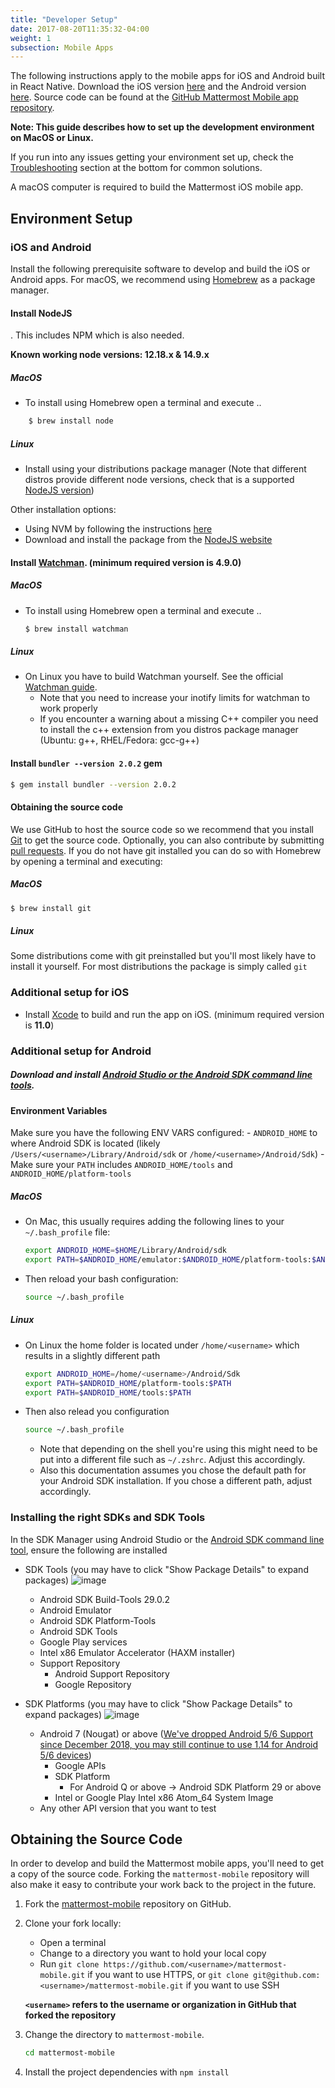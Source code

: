 ```yaml
---
title: "Developer Setup"
date: 2017-08-20T11:35:32-04:00
weight: 1
subsection: Mobile Apps
---
```


The following instructions apply to the mobile apps for iOS and Android built in React Native. Download the iOS version <a href="http://about.mattermost.com/mattermost-ios-app/" target="_blank">here</a> and the Android version <a href="http://about.mattermost.com/mattermost-android-app/" target="_blank">here</a>. Source code can be found at the <a href="https://github.com/mattermost/mattermost-mobile" target="_blank">GitHub Mattermost Mobile app repository</a>.

**Note: This guide describes how to set up the development environment on MacOS or Linux.**

If you run into any issues getting your environment set up, check the [Troubleshooting](#troubleshooting) section at the bottom for common solutions.

A macOS computer is required to build the Mattermost iOS mobile app.

## Environment Setup

### iOS and Android

Install the following prerequisite software to develop and build the iOS or Android apps. For macOS, we recommend using <a href="https://brew.sh/" target="_blank">Homebrew</a> as a package manager.

#### Install NodeJS
.
This includes NPM which is also needed.

**Known working node versions: 12.18.x & 14.9.x**

##### MacOS
- To install using Homebrew open a terminal and execute ..

```sh
    $ brew install node
```

##### Linux
-	Install using your distributions package manager (Note that different distros provide
    different node versions, check that is a supported [NodeJS version](#install-nodejs))

Other installation options:
-   Using NVM by following the instructions <a href="https://github.com/creationix/nvm#install-script" target="_blank">here</a>
-   Download and install the package from the <a href="https://nodejs.org/en/" target="_blank">NodeJS website</a>

#### Install <a href="https://facebook.github.io/watchman/" target="_blankn">Watchman</a>. (minimum required version is 4.9.0)
##### MacOS
- To install using Homebrew open a terminal and execute ..
    ```sh
    $ brew install watchman
    ```
##### Linux
- On Linux you have to build Watchman yourself. See the official [Watchman guide](https://facebook.github.io/watchman/docs/install.html#installing-from-source).
    - Note that you need to increase your inotify limits for watchman to work properly
    - If you encounter a warning about a missing C++ compiler you need to install the c++
    extension from you distros package manager (Ubuntu: g++, RHEL/Fedora: gcc-g++)


#### Install ```bundler --version 2.0.2``` gem
```sh
$ gem install bundler --version 2.0.2
```

#### Obtaining the source code
We use GitHub to host the source code so we recommend that you install <a href="https://git-scm.com/" target="_blank">Git</a> to get the source code. Optionally, you can also contribute by submitting <a href="https://help.github.com/articles/creating-a-pull-request/" target="_blank">pull requests</a>. If you do not have git installed you can do so with Homebrew by opening a terminal and executing:

##### MacOS

```sh
$ brew install git
```

##### Linux
Some distributions come with git preinstalled but you'll most likely have to install it yourself. For most distributions the package is simply called ```git```

### Additional setup for iOS

*  Install <a href="https://itunes.apple.com/us/app/xcode/id497799835?ls=1&mt=12" target="_blank">Xcode</a> to build and run the app on iOS. (minimum required version is **11.0**)

### Additional setup for Android

##### Download and install <a href="https://developer.android.com/studio/index.html#downloads" target="_blank">Android Studio or the Android SDK command line tools</a>.

#### Environment Variables
Make sure you have the following ENV VARS configured:
    - `ANDROID_HOME` to where Android SDK is located (likely `/Users/<username>/Library/Android/sdk` or `/home/<username>/Android/Sdk`)
    - Make sure your `PATH` includes `ANDROID_HOME/tools` and `ANDROID_HOME/platform-tools`
##### MacOS
-   On Mac, this usually requires adding the following lines to your `~/.bash_profile` file:

    ```sh
    export ANDROID_HOME=$HOME/Library/Android/sdk
    export PATH=$ANDROID_HOME/emulator:$ANDROID_HOME/platform-tools:$ANDROID_HOME/tools:$PATH
    ```
- Then reload your bash configuration:

    ```sh
    source ~/.bash_profile
    ```
##### Linux
-   On Linux the home folder is located under ```/home/<username>``` which results in a slightly different path

    ```sh
    export ANDROID_HOME=/home/<username>/Android/Sdk
    export PATH=$ANDROID_HOME/platform-tools:$PATH
    export PATH=$ANDROID_HOME/tools:$PATH
    ```
- Then also relead you configuration
    ```sh
    source ~/.bash_profile
    ```
    - Note that depending on the shell you're using this might need to be put into a different file such as ```~/.zshrc```. Adjust this accordingly.
    - Also this documentation assumes you chose the default path for your Android SDK installation. If you chose a different path, adjust accordingly.

### Installing the right SDKs and SDK Tools
In the SDK Manager using Android Studio or the [Android SDK command line tool](https://developer.android.com/studio/command-line/sdkmanager.html), ensure the following are installed
- SDK Tools (you may have to click "Show Package Details" to expand packages)
    ![image](/img/mobile/sdk_tools.png)
    - Android SDK Build-Tools 29.0.2
    - Android Emulator
    - Android SDK Platform-Tools
    - Android SDK Tools
    - Google Play services
    - Intel x86 Emulator Accelerator (HAXM installer)
    - Support Repository
        -   Android Support Repository
        -   Google Repository

- SDK Platforms (you may have to click "Show Package Details" to expand packages)
    ![image](/img/mobile/sdk_platforms.png)
    - Android 7 (Nougat) or above ([We've dropped Android 5/6 Support since December 2018, you may still continue to use 1.14 for Android 5/6 devices](https://github.com/mattermost/mattermost-mobile/issues/2480))
        - Google APIs
        - SDK Platform
            - For Android Q or above -> Android SDK Platform 29 or above
        - Intel or Google Play Intel x86 Atom\_64 System Image
    - Any other API version that you want to test


## Obtaining the Source Code

In order to develop and build the Mattermost mobile apps, you'll need to get a copy of the source code. Forking the `mattermost-mobile` repository will also make it easy to contribute your work back to the project in the future.

1.  Fork the [mattermost-mobile](https://github.com/mattermost/mattermost-mobile) repository on GitHub.

2. Clone your fork locally:
    - Open a terminal
    - Change to a directory you want to hold your local copy
    - Run `git clone https://github.com/<username>/mattermost-mobile.git` if you want to use HTTPS, or `git clone git@github.com:<username>/mattermost-mobile.git` if you want to use SSH

    **`<username>` refers to the username or organization in GitHub that forked the repository**

3.  Change the directory to `mattermost-mobile`.
    ```sh
    cd mattermost-mobile
    ```

4.  Install the project dependencies with `npm install`
